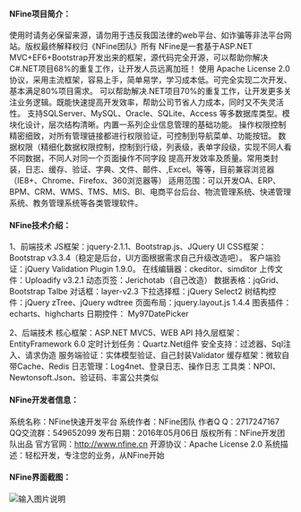 #### NFine项目简介：

使用时请务必保留来源，请勿用于违反我国法律的web平台、如诈骗等非法平台网站。版权最终解释权归《NFine团队》所有
NFine是一套基于ASP.NET MVC+EF6+Bootstrap开发出来的框架，源代码完全开源，可以帮助你解决C#.NET项目68%的重复工作，让开发人员远离加班！
使用 Apache License 2.0 协议，采用主流框架，容易上手，简单易学，学习成本低。可完全实现二次开发、基本满足80%项目需求。
可以帮助解决.NET项目70%的重复工作，让开发更多关注业务逻辑。既能快速提高开发效率，帮助公司节省人力成本，同时又不失灵活性。
支持SQLServer、MySQL、Oracle、SQLite、Access 等多数据库类型。模块化设计，层次结构清晰。内置一系列企业信息管理的基础功能。
操作权限控制精密细致，对所有管理链接都进行权限验证，可控制到导航菜单、功能按钮。
数据权限（精细化数据权限控制，控制到行级，列表级，表单字段级，实现不同人看不同数据，不同人对同一个页面操作不同字段
提高开发效率及质量。常用类封装，日志、缓存、验证、字典、文件、邮件、,Excel。等等，目前兼容浏览器（IE8+、Chrome、Firefox、360浏览器等）
适用范围：可以开发OA、ERP、BPM、CRM、WMS、TMS、MIS、BI、电商平台后台、物流管理系统、快递管理系统、教务管理系统等各类管理软件。

#### NFine技术介绍：

1、前端技术
JS框架：jquery-2.1.1、Bootstrap.js、JQuery UI
CSS框架：Bootstrap v3.3.4（稳定是后台，UI方面根据需求自己升级改造吧）。
客户端验证：jQuery Validation Plugin 1.9.0。
在线编辑器：ckeditor、simditor
上传文件：Uploadify v3.2.1
动态页签：Jerichotab（自己改造）
数据表格：jqGrid、Bootstrap Talbe
对话框：layer-v2.3
下拉选择框：jQuery Select2
树结构控件：jQuery zTree、jQuery wdtree
页面布局：jquery.layout.js 1.4.4
图表插件：echarts、highcharts
日期控件： My97DatePicker

2、后端技术
核心框架：ASP.NET MVC5、WEB API
持久层框架：EntityFramework 6.0
定时计划任务：Quartz.Net组件
安全支持：过滤器、Sql注入、请求伪造
服务端验证：实体模型验证、自己封装Validator
缓存框架：微软自带Cache、Redis
日志管理：Log4net、登录日志、操作日志
工具类：NPOI、Newtonsoft.Json、验证码、丰富公共类似

#### NFine开发者信息：

系统名称：NFine快速开发平台
系统作者：NFine团队
作者Q Q：2717247167
QQ交流群：549652099
发布日期：2016年05月06日
版权所有：NFine开发团队出品
官方官网：http://www.nfine.cn
开源协议：Apache License 2.0 
系统描述：轻松开发，专注您的业务，从NFine开始

#### NFine界面截图：

![输入图片说明](http://git.oschina.net/uploads/images/2016/0816/104942_e19a2e02_942632.png "在这里输入图片标题")